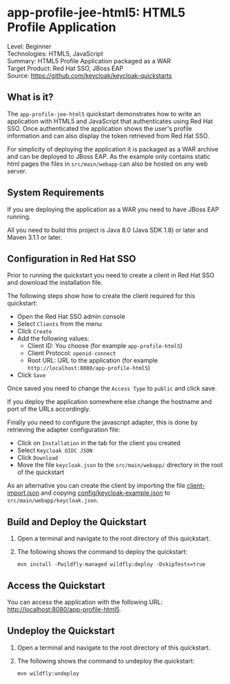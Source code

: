 app-profile-jee-html5: HTML5 Profile Application
================================================

Level: Beginner  
Technologies: HTML5, JavaScript  
Summary: HTML5 Profile Application packaged as a WAR  
Target Product: Red Hat SSO, JBoss EAP  
Source: <https://github.com/keycloak/keycloak-quickstarts>


What is it?
-----------

The `app-profile-jee-html5` quickstart demonstrates how to write an application with HTML5 and JavaScript that
authenticates using Red Hat SSO. Once authenticated the application shows the user's profile information and can also
display the token retrieved from Red Hat SSO.

For simplicity of deploying the application it is packaged as a WAR archive and can be deployed to JBoss EAP.
As the example only contains static html pages the files in `src/main/webapp` can also be hosted on any web server.


System Requirements
-------------------

If you are deploying the application as a WAR you need to have JBoss EAP running.

All you need to build this project is Java 8.0 (Java SDK 1.8) or later and Maven 3.1.1 or later.


Configuration in Red Hat SSO
-----------------------

Prior to running the quickstart you need to create a client in Red Hat SSO and download the installation file.

The following steps show how to create the client required for this quickstart:

* Open the Red Hat SSO admin console
* Select `Clients` from the menu
* Click `Create`
* Add the following values:
  * Client ID: You choose (for example `app-profile-html5`)
  * Client Protocol: `openid-connect`
  * Root URL: URL to the application (for example `http://localhost:8080/app-profile-html5`)
* Click `Save`

Once saved you need to change the `Access Type` to `public` and click save.

If you deploy the application somewhere else change the hostname and port of the URLs accordingly.

Finally you need to configure the javascript adapter, this is done by retrieving the adapter configuration file:

* Click on `Installation` in the tab for the client you created
* Select `Keycloak OIDC JSON`
* Click `Download`
* Move the file `keycloak.json` to the `src/main/webapp/` directory in the root of the quickstart

As an alternative you can create the client by importing the file [client-import.json](config/client-import.json) and
copying [config/keycloak-example.json](config/keycloak-example.json) to `src/main/webapp/keycloak.json`.


Build and Deploy the Quickstart
--------------------------------

1. Open a terminal and navigate to the root directory of this quickstart.

2. The following shows the command to deploy the quickstart:

   ````
   mvn install -Pwildfly-managed wildfly:deploy -DskipTests=true
   ````


Access the Quickstart
---------------------

You can access the application with the following URL: <http://localhost:8080/app-profile-html5>.


Undeploy the Quickstart
-----------------------

1. Open a terminal and navigate to the root directory of this quickstart.

2. The following shows the command to undeploy the quickstart:

   ````
   mvn wildfly:undeploy
   ````
